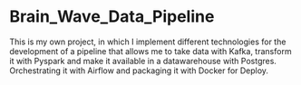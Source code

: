 # Brain_Wave_Data_Pipeline
This is my own project, in which I implement different technologies for the development of a pipeline that allows me to take data with Kafka, transform it with Pyspark and make it available in a datawarehouse with Postgres. Orchestrating it with Airflow and packaging it with Docker for Deploy.
